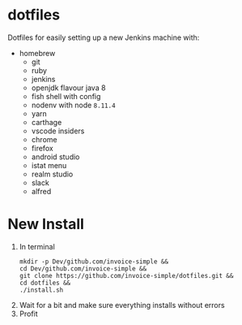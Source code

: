 # dotfiles
Dotfiles for easily setting up a new Jenkins machine with:
- homebrew
  - git
  - ruby
  - jenkins
  - openjdk flavour java 8
  - fish shell with config
  - nodenv with node `8.11.4`
  - yarn
  - carthage
  - vscode insiders
  - chrome
  - firefox
  - android studio
  - istat menu
  - realm studio
  - slack
  - alfred

# New Install

1. In terminal
    ```
    mkdir -p Dev/github.com/invoice-simple &&
    cd Dev/github.com/invoice-simple &&
    git clone https://github.com/invoice-simple/dotfiles.git &&
    cd dotfiles &&
    ./install.sh
    ```
2. Wait for a bit and make sure everything installs without errors
3. Profit
